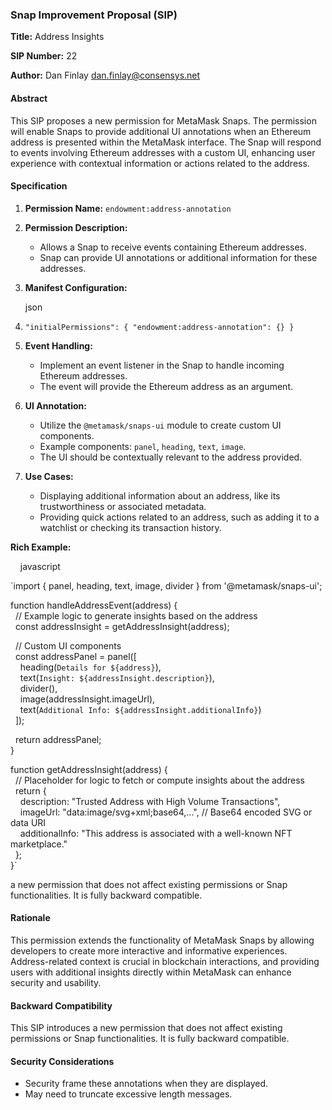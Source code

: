### Snap Improvement Proposal (SIP)

**Title:** Address Insights

**SIP Number:** 22

**Author:** Dan Finlay <dan.finlay@consensys.net> 

#### Abstract

This SIP proposes a new permission for MetaMask Snaps. The permission will enable Snaps to provide additional UI annotations when an Ethereum address is presented within the MetaMask interface. The Snap will respond to events involving Ethereum addresses with a custom UI, enhancing user experience with contextual information or actions related to the address.

#### Specification

1.  **Permission Name:** `endowment:address-annotation`

2.  **Permission Description:**

    -   Allows a Snap to receive events containing Ethereum addresses.
    -   Snap can provide UI annotations or additional information for these addresses.
3.  **Manifest Configuration:**

    json

1.  `"initialPermissions": {
      "endowment:address-annotation": {}
    }`

2.  **Event Handling:**

    -   Implement an event listener in the Snap to handle incoming Ethereum addresses.
    -   The event will provide the Ethereum address as an argument.
3.  **UI Annotation:**

    -   Utilize the `@metamask/snaps-ui` module to create custom UI components.
    -   Example components: `panel`, `heading`, `text`, `image`.
    -   The UI should be contextually relevant to the address provided.
4.  **Use Cases:**

    -   Displaying additional information about an address, like its trustworthiness or associated metadata.
    -   Providing quick actions related to an address, such as adding it to a watchlist or checking its transaction history.

**Rich Example:**

    javascript

`import { panel, heading, text, image, divider } from '@metamask/snaps-ui';

function handleAddressEvent(address) {\
  // Example logic to generate insights based on the address\
  const addressInsight = getAddressInsight(address);

  // Custom UI components\
  const addressPanel = panel([\
    heading(`Details for ${address}`),\
    text(`Insight: ${addressInsight.description}`),\
    divider(),\
    image(addressInsight.imageUrl),\
    text(`Additional Info: ${addressInsight.additionalInfo}`)\
  ]);

  return addressPanel;\
}

function getAddressInsight(address) {\
  // Placeholder for logic to fetch or compute insights about the address\
  return {\
    description: "Trusted Address with High Volume Transactions",\
    imageUrl: "data:image/svg+xml;base64,...", // Base64 encoded SVG or data URI\
    additionalInfo: "This address is associated with a well-known NFT marketplace."\
  };\
}`

a new permission that does not affect existing permissions or Snap functionalities. It is fully backward compatible.


#### Rationale

This permission extends the functionality of MetaMask Snaps by allowing developers to create more interactive and informative experiences. Address-related context is crucial in blockchain interactions, and providing users with additional insights directly within MetaMask can enhance security and usability.

#### Backward Compatibility

This SIP introduces a new permission that does not affect existing permissions or Snap functionalities. It is fully backward compatible.

#### Security Considerations

- Security frame these annotations when they are displayed. 
- May need to truncate excessive length messages. 

